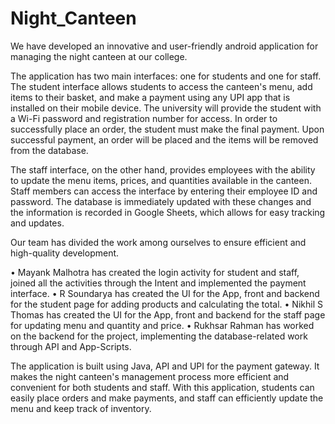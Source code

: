 # Night_Canteen

We have developed an innovative and user-friendly android application for managing the night canteen at our college. 

The application has two main interfaces: one for students and one for staff. The student interface allows students to access the canteen's menu, add items to their basket, and make a payment using any UPI app that is installed on their mobile device. The university will provide the student with a Wi-Fi password and registration number for access. In order to successfully place an order, the student must make the final payment. Upon successful payment, an order will be placed and the items will be removed from the database.


The staff interface, on the other hand, provides employees with the ability to update the menu items, prices, and quantities available in the canteen. Staff members can access the interface by entering their employee ID and password. The database is immediately updated with these changes and the information is recorded in Google Sheets, which allows for easy tracking and updates.

Our team has divided the work among ourselves to ensure efficient and high-quality development. 

•	Mayank Malhotra has created the login activity for student and staff, joined all the activities through the Intent and implemented the payment interface. 
•	R Soundarya has created the UI for the App, front and backend for the student page for adding products and calculating the total. 
•	Nikhil S Thomas has created the UI for the App, front and backend for the staff page for updating menu and quantity and price. 
•	Rukhsar Rahman has worked on the backend for the project, implementing the database-related work through API and App-Scripts.


The application is built using Java, API and UPI for the payment gateway. It makes the night canteen's management process more efficient and convenient for both students and staff. With this application, students can easily place orders and make payments, and staff can efficiently update the menu and keep track of inventory.

